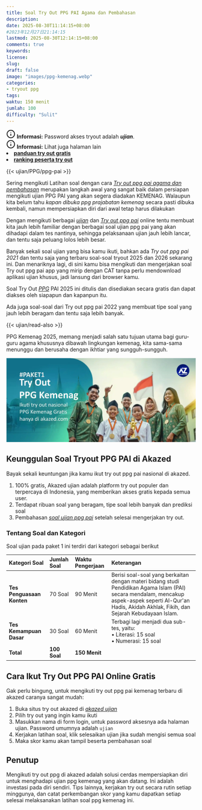 ```yaml
---
title: Soal Try Out PPG PAI Agama dan Pembahasan
description: 
date: 2025-08-30T11:14:15+08:00 
#2023年12月27日21:14:15
lastmod: 2025-08-30T12:14:15+08:00 
comments: true
keywords: 
license: 
slug: 
draft: false
image: "images/ppg-kemenag.webp"
categories:
- tryout ppg
tags:
waktu: 150 menit
jumlah: 100
difficulty: "Sulit"
---
```



<div class="alert alert-info">
  <svg xmlns="http://www.w3.org/2000/svg" width="24" height="24" viewBox="0 0 24 24" fill="none" stroke="currentColor" stroke-width="2" stroke-linecap="round" stroke-linejoin="round" class="feather feather-info"><circle cx="12" cy="12" r="10"></circle><line x1="12" y1="16" x2="12" y2="12"></line>    <line x1="12" y1="8" x2="12.01" y2="8"></line>  </svg>
  <span><strong>Informasi:</strong> Password akses tryout adalah <b><i>ujian</b></i>.</span>
</div>
<div class="alert alert-info">
  <svg xmlns="http://www.w3.org/2000/svg" width="24" height="24" viewBox="0 0 24 24" fill="none" stroke="currentColor" stroke-width="2" stroke-linecap="round" stroke-linejoin="round" class="feather feather-info"><circle cx="12" cy="12" r="10"></circle><line x1="12" y1="16" x2="12" y2="12"></line>    <line x1="12" y1="8" x2="12.01" y2="8"></line>  </svg>
  <span><strong>Informasi:</strong> Lihat juga halaman lain<b> <li><a href="/ujian/cara-ikut-tryout-online-gratis">panduan try out gratis</a></li></b> <b><li><a href="/ujian/ranking-peserta-tryout">ranking peserta try out</a></li></b></span>
</div>



{{< ujian/PPG/ppg-pai >}}

Sering mengikuti Latihan soal dengan cara *[Try out ppg pai agama dan pembahasan](/ujian/ppg/try-out-ppg-pai/)* merupakan langkah awal yang sangat baik dalam persiapan mengikuti ujian PPG PAI yang akan segera diadakan KEMENAG. Walaupun kita belum tahu *kapan dibuka ppg prajabatan kemenag* secara pasti dibuka kembali, namun mempersiapkan diri dari awal tetap harus dilakukan

Dengan mengikuti berbagai *[ujian](/ujian/)* dan *[Try out ppg pai](/categories/tryout-ppg/)* online tentu membuat kita jauh lebih familiar dengan berbagai soal ujian ppg pai yang akan dihadapi dalam tes nantinya, sehingga pelaksanaan ujian jauh lebih lancar, dan tentu saja peluang lolos lebih besar.

Banyak sekali soal ujian yang bisa kamu ikuti, bahkan ada *Try out ppg pai 2021* dan tentu saja yang terbaru soal-soal tryout 2025 dan 2026 sekarang ini. Dan menariknya lagi, di sini kamu bisa mengikuti dan mengerjakan soal Try out ppg pai app yang mirip dengan CAT tanpa perlu mendownload aplikasi ujian khusus, jadi lansung dari browser kamu.

Soal Try Out *[PPG](/mengenal-apa-itu-ppg-guru/)* PAI 2025 ini ditulis dan disediakan secara gratis dan dapat diakses oleh siapapun dan kapanpun itu.

Ada juga soal-soal dari Try out ppg pai 2022 yang membuat tipe soal yang jauh lebih beragam dan tentu saja lebih banyak.

{{< ujian/read-also >}}


PPG Kemenag 2025, memang menjadi salah satu tujuan utama bagi guru-guru agama khususnya dibawah lingkungan kemenag, kita sama-sama menunggu dan berusaha dengan ikhtiar yang sungguh-sungguh.

![kapan jadwal ppg prajab daljab kemenag](images/ppg-kemenag.webp)

## Keunggulan Soal Tryout PPG PAI di Akazed
Bayak sekali keuntungan jika kamu ikut try out ppg pai nasional di akazed.
1. 100% gratis, Akazed ujian adalah platform try out populer dan terpercaya di Indonesia, yang memberikan akses gratis kepada semua user.
2. Terdapat ribuan soal yang beragam, tipe soal lebih banyak dan prediksi soal
3. Pembahasan *[soal ujian ppg pai](/ujian/ppg/soal-try-out-up-ppg-pai-kemenag/)* setelah selesai mengerjakan try out.

### Tentang Soal dan Kategori 
Soal ujian pada paket 1 ini terdiri dari kategori sebagai berikut

| Kategori Soal | Jumlah Soal | Waktu Pengerjaan | Keterangan |
| :--- | :--- | :--- | :--- |
| **Tes Penguasaan Konten** | 70 Soal | 90 Menit | Berisi soal-soal yang berkaitan dengan materi bidang studi Pendidikan Agama Islam (PAI) secara mendalam, mencakup aspek-aspek seperti Al-Qur'an Hadis, Akidah Akhlak, Fikih, dan Sejarah Kebudayaan Islam. |
| **Tes Kemampuan Dasar** | 30 Soal | 60 Menit | Terbagi lagi menjadi dua sub-tes, yaitu: <br> • Literasi: 15 soal <br> • Numerasi: 15 soal |
| **Total** | **100 Soal** | **150 Menit** | |

## Cara Ikut Try Out PPG PAI Online Gratis
Gak perlu bingung, untuk mengikuti try out ppg pai kemenag terbaru di akazed caranya sangat mudah:
1. Buka situs try out akazed di *[akazed ujian](/ujian/)*
2. Pilih try out yang ingin kamu ikuti
3. Masukkan nama di form login, untuk password aksesnya ada halaman ujian. Password umumnya adalah `ujian`
4. Kerjakan latihan soal, klik selesaikan ujian jika sudah mengisi semua soal
5. Maka skor kamu akan tampil beserta pembahasan soal

## Penutup
Mengikuti try out ppg di akazed adalah solusi cerdas mempersiapkan diri untuk menghadapi ujian ppg kemenag yang akan datang. Ini adalah investasi pada diri sendiri. Tips lainnya, kerjakan try out secara rutin setiap minggunya, dan catat perkembangan skor yang kamu dapatkan setiap selesai melaksanakan latihan soal ppg kemenag ini. 